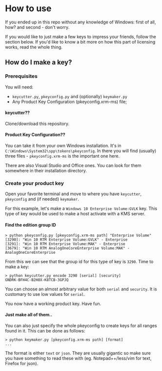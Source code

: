 # How to use

If you ended up in this repo without any knowledge of Windows: first of all, how? and second - don't worry.

If you would like to just make a few keys to impress your friends, follow the section below. If you'd like to know a bit more on how this part of licensing works, read the whole thing.

## How do I make a key?

### Prerequisites

You will need:

 - `keycutter.py`, `pkeyconfig.py` and (optionally) `keymaker.py`
 - Any Product Key Configuration (pkeyconfig.xrm-ms) file;

#### keycutter??

Clone/download this repository.

#### Product Key Configuration??

You can take it from your own Windows installation. It's in `C:\Windows\System32\spp\tokens\pkeyconfig`. In there you will find (usually) three files - `pkeyconfig.xrm-ms` is the important one here.

There are also Visual Studio and Office ones. You can look for them somewhere in their installation directory.

### Create your product key

Open your favorite terminal and move to where you have `keycutter`, `pkeyconfig` and (if needed) `keymaker`.

For this example, let's make a `Windows 10 Enterprise Volume:GVLK` key. This type of key would be used to make a host activate with a KMS server.

#### Find the edition group ID

```
> python pkeyconfig.py [pkeyconfig.xrm-ms path] "Enterprise Volume"
[3290]: "Win 10 RTM Enterprise Volume:GVLK" - Enterprise
[3291]: "Win 10 RTM Enterprise Volume:MAK" - Enterprise
[3679]: "Win 10 RTM AnalogOneCoreEnterprise Volume:MAK" - AnalogOneCoreEnterprise
```

From this we can see that the group id for this type of key is `3290`. Time to make a key:

```
> python keycutter.py encode 3290 [serial] [security]
GNDRK-BFH4C-B2H8X-K8TCB-3GPJQ
```

You can choose an almost arbitrary value for both `serial` and `security`. It is customary to use low values for `serial`.

You now have a working product key. Have fun.

#### Just make all of them..

You can also just specify the whole pkeyconfig to create keys for all ranges found in it. This can be done as follows:

```
> python keymaker.py [pkeyconfig.xrm-ms path] [format]
...
```

The format is either `text` or `json`. They are usually gigantic so make sure you have something to read these with (eg. Notepad++/less/vim for text, Firefox for json).

